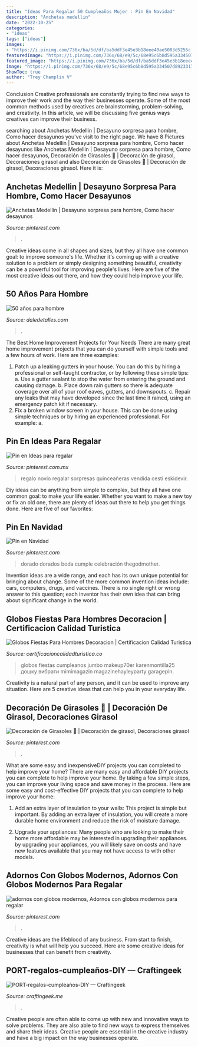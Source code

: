```yaml
---
title: "Ideas Para Regalar 50 Cumpleaños Mujer : Pin En Navidad"
description: "Anchetas medellin"
date: "2022-10-25"
categories:
- "ideas"
tags: ["ideas"]
images:
- "https://i.pinimg.com/736x/ba/5d/df/ba5ddf3e45e3b18eee40ae5083d5255c.jpg"
featuredImage: "https://i.pinimg.com/736x/68/e9/5c/68e95c6b8d595a334507d8923317f0ee--the-godmother-godmothers.jpg"
featured_image: "https://i.pinimg.com/736x/ba/5d/df/ba5ddf3e45e3b18eee40ae5083d5255c.jpg"
image: "https://i.pinimg.com/736x/68/e9/5c/68e95c6b8d595a334507d8923317f0ee--the-godmother-godmothers.jpg"
ShowToc: true
author: "Trey Champlin V"
---
```



Conclusion
Creative professionals are constantly trying to find new ways to improve their work and the way their businesses operate. Some of the most common methods used by creatives are brainstorming, problem-solving, and creativity. In this article, we will be discussing five genius ways creatives can improve their business.

	

		
searching about Anchetas Medellin | Desayuno sorpresa para hombre, Como hacer desayunos you've visit to the right page. We have 8 Pictures about Anchetas Medellin | Desayuno sorpresa para hombre, Como hacer desayunos like Anchetas Medellin | Desayuno sorpresa para hombre, Como hacer desayunos, Decoración de Girasoles 🌻 | Decoración de girasol, Decoraciones girasol and also Decoración de Girasoles 🌻 | Decoración de girasol, Decoraciones girasol. Here it is:
		
    
## Anchetas Medellin | Desayuno Sorpresa Para Hombre, Como Hacer Desayunos

<img loading=lazy src="https://i.pinimg.com/736x/20/30/87/203087ea7c1fbb8cd2bb2c10f6cfdffd.jpg" onerror="this.onerror=null;this.src='https://tse4.mm.bing.net/th?id=OIP.fT3L_oeGwBwbGsNMKLFavQHaJB&amp;pid=15.1';" alt="Anchetas Medellin | Desayuno sorpresa para hombre, Como hacer desayunos">

_Source: pinterest.com_

>. 

	

Creative ideas come in all shapes and sizes, but they all have one common goal: to improve someone's life. Whether it's coming up with a creative solution to a problem or simply designing something beautiful, creativity can be a powerful tool for improving people's lives. Here are five of the most creative ideas out there, and how they could help improve your life.

    
## 50 Años Para Hombre

<img loading=lazy src="http://i1.wp.com/www.daledetalles.com/wp-content/uploads/2016/02/505.jpg" onerror="this.onerror=null;this.src='https://tse2.mm.bing.net/th?id=OIP.Kr318mplJ3Z1Ll7DZ6ByuAHaFi&amp;pid=15.1';" alt="50 años para hombre">

_Source: daledetalles.com_

>. 

	

The Best Home Improvement Projects for Your Needs
There are many great home improvement projects that you can do yourself with simple tools and a few hours of work. Here are three examples: 
1. Patch up a leaking gutters in your house. You can do this by hiring a professional or self-taught contractor, or by following these simple tips: 
a. Use a gutter sealant to stop the water from entering the ground and causing damage. 
b. Place down rain gutters so there is adequate coverage over all of your roof eaves, gutters, and downspouts. 
c. Repair any leaks that may have developed since the last time it rained, using an emergency patch kit if necessary.
2. Fix a broken window screen in your house. This can be done using simple techniques or by hiring an experienced professional. For example: 
a.

    
## Pin En Ideas Para Regalar

<img loading=lazy src="https://i.pinimg.com/736x/ba/5d/df/ba5ddf3e45e3b18eee40ae5083d5255c.jpg" onerror="this.onerror=null;this.src='https://tse2.mm.bing.net/th?id=OIP.hb2eHU49lzMz_T1HX8PB6gHaPm&amp;pid=15.1';" alt="Pin en Ideas para regalar">

_Source: pinterest.com.mx_

>regalo novio regalar sorpresas quinceañeras vendida cesti eskidevir. 

	

Diy ideas can be anything from simple to complex, but they all have one common goal: to make your life easier. Whether you want to make a new toy or fix an old one, there are plenty of ideas out there to help you get things done. Here are five of our favorites: 

    
## Pin En Navidad

<img loading=lazy src="https://i.pinimg.com/736x/68/e9/5c/68e95c6b8d595a334507d8923317f0ee--the-godmother-godmothers.jpg" onerror="this.onerror=null;this.src='https://tse2.mm.bing.net/th?id=OIP.ey19-ol_1K3AqturbPVSCQHaF6&amp;pid=15.1';" alt="Pin en Navidad">

_Source: pinterest.com_

>dorado dorados boda cumple celebración thegodmother. 

	

Invention ideas are a wide range, and each has its own unique potential for bringing about change. Some of the more common invention ideas include: cars, computers, drugs, and vaccines. There is no single right or wrong answer to this question; each inventor has their own idea that can bring about significant change in the world.

    
## Globos Fiestas Para Hombres Decoracion | Certificacion Calidad Turistica

<img loading=lazy src="https://i.pinimg.com/564x/9d/14/8b/9d148b16e7eaa23ae4100694b7776bb1.jpg" onerror="this.onerror=null;this.src='https://tse4.mm.bing.net/th?id=OIP.nOyaFabBJ4tWXA806xJrxAHaMs&amp;pid=15.1';" alt="Globos Fiestas Para Hombres Decoracion | Certificacion Calidad Turistica">

_Source: certificacioncalidadturistica.co_

>globos fiestas cumpleanos jumbo makeup70er karenmontilla25 дошку вибрати mimimagazin magazinehayleyparty garagepin. 

	

Creativity is a natural part of any person, and it can be used to improve any situation. Here are 5 creative ideas that can help you in your everyday life.

    
## Decoración De Girasoles 🌻 | Decoración De Girasol, Decoraciones Girasol

<img loading=lazy src="https://i.pinimg.com/736x/c0/72/e4/c072e4b2bbce1eb0fcebcb6400fc4238.jpg" onerror="this.onerror=null;this.src='https://tse1.mm.bing.net/th?id=OIP.HtoAXsWivk2cfmSgRXzaAAHaFj&amp;pid=15.1';" alt="Decoración de Girasoles 🌻 | Decoración de girasol, Decoraciones girasol">

_Source: pinterest.com_

>. 

	

What are some easy and inexpensiveDIY projects you can completed to help improve your home?
There are many easy and affordable DIY projects you can complete to help improve your home. By taking a few simple steps, you can improve your living space and save money in the process. Here are some easy and cost-effective DIY projects that you can complete to help improve your home: 
1. Add an extra layer of insulation to your walls: This project is simple but important. By adding an extra layer of insulation, you will create a more durable home environment and reduce the risk of moisture damage. 

2. Upgrade your appliances: Many people who are looking to make their home more affordable may be interested in upgrading their appliances. by upgrading your appliances, you will likely save on costs and have new features available that you may not have access to with other models. 


    
## Adornos Con Globos Modernos, Adornos Con Globos Modernos Para Regalar

<img loading=lazy src="https://i.pinimg.com/736x/b7/5b/8d/b75b8ddba00b9dc2991f10765213706a.jpg" onerror="this.onerror=null;this.src='https://tse4.mm.bing.net/th?id=OIP.5p0E6vPB_lLbuwb2G-AShQAAAA&amp;pid=15.1';" alt="adornos con globos modernos, Adornos con globos modernos para regalar">

_Source: pinterest.com_

>. 

	

Creative ideas are the lifeblood of any business. From start to finish, creativity is what will help you succeed. Here are some creative ideas for businesses that can benefit from creativity.

    
## PORT-regalos-cumpleaños-DIY — Craftingeek

<img loading=lazy src="https://i0.wp.com/craftingeek.me/wp-content/uploads/2018/07/port-regalos-cumpleanxxos-diy.jpg?ssl=1" onerror="this.onerror=null;this.src='https://tse2.mm.bing.net/th?id=OIP.WuL4L0aqBvlSkx-SDm0O5AHaOA&amp;pid=15.1';" alt="PORT-regalos-cumpleaños-DIY — Craftingeek">

_Source: craftingeek.me_

>. 

	

Creative people are often able to come up with new and innovative ways to solve problems. They are also able to find new ways to express themselves and share their ideas. Creative people are essential in the creative industry and have a big impact on the way businesses operate.


